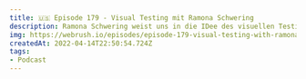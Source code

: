```yaml
---
title: 🇺🇸 Episode 179 - Visual Testing mit Ramona Schwering
description: Ramona Schwering weist uns in die IDee des visuellen Testings ein.
img: https://webrush.io/episodes/episode-179-visual-testing-with-ramona-schwering
createdAt: 2022-04-14T22:50:54.724Z
tags:
- Podcast
---
```


